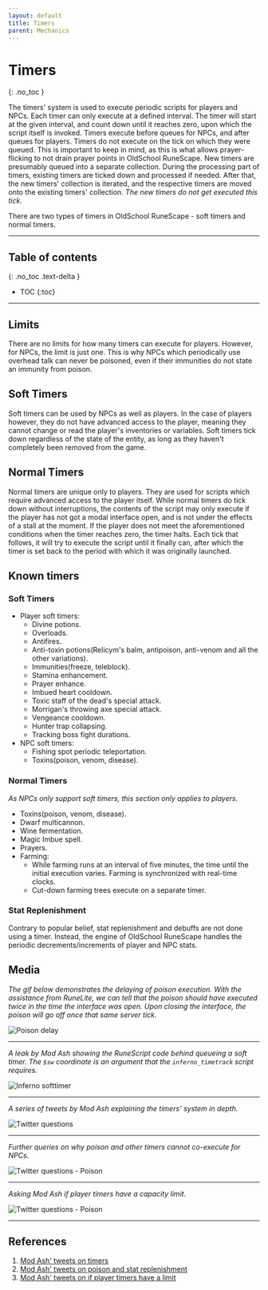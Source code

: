 ```yaml
---
layout: default
title: Timers
parent: Mechanics
---
```


# Timers
{: .no_toc }

The timers' system is used to execute periodic scripts for players and NPCs.
Each timer can only execute at a defined interval. The timer will start at the given interval,
and count down until it reaches zero, upon which the script itself is invoked.
Timers execute before queues for NPCs, and after queues for players.
Timers do not execute on the tick on which they were queued. This is important to keep in mind,
as this is what allows prayer-flicking to not drain prayer points in OldSchool RuneScape.
New timers are presumably queued into a separate collection. During the processing part of timers,
existing timers are ticked down and processed if needed. After that, the new timers' collection is iterated,
and the respective timers are moved onto the existing timers' collection. *The new timers do not get executed this tick.*

There are two types of timers in OldSchool RuneScape - soft timers and normal timers.

---

## Table of contents
{: .no_toc .text-delta }

- TOC
{:toc}

---

## Limits

There are no limits for how many timers can execute for players.
However, for NPCs, the limit is just one. This is why NPCs which periodically use overhead talk
can never be poisoned, even if their immunities do not state an immunity from poison.

## Soft Timers

Soft timers can be used by NPCs as well as players. In the case of players however, they do not have advanced
access to the player, meaning they cannot change or read the player's inventories or variables.
Soft timers tick down regardless of the state of the entity, as long as they haven't completely
been removed from the game.

## Normal Timers

Normal timers are unique only to players. They are used for scripts which require advanced access to the player itself.
While normal timers do tick down without interruptions, the contents of the script may only execute if the
player has not got a modal interface open, and is not under the effects of a stall at the moment.
If the player does not meet the aforementioned conditions when the timer reaches zero, the timer halts.
Each tick that follows, it will try to execute the script until it finally can, after which the timer is set
back to the period with which it was originally launched.

## Known timers

### Soft Timers

- Player soft timers:
  - Divine potions.
  - Overloads.
  - Antifires.
  - Anti-toxin potions(Relicym's balm, antipoison, anti-venom and all the other variations).
  - Immunities(freeze, teleblock).
  - Stamina enhancement.
  - Prayer enhance.
  - Imbued heart cooldown.
  - Toxic staff of the dead's special attack.
  - Morrigan's throwing axe special attack.
  - Vengeance cooldown.
  - Hunter trap collapsing.
  - Tracking boss fight durations.
- NPC soft timers:
  - Fishing spot periodic teleportation.
  - Toxins(poison, venom, disease).

### Normal Timers

*As NPCs only support soft timers, this section only applies to players.*

- Toxins(poison, venom, disease).
- Dwarf multicannon.
- Wine fermentation.
- Magic Imbue spell.
- Prayers.
- Farming:
  - While farming runs at an interval of five minutes, the time until the initial execution varies. Farming is synchronized with
  real-time clocks.
  - Cut-down farming trees execute on a separate timer.

### Stat Replenishment

Contrary to popular belief, stat replenishment and debuffs are not done using a timer. Instead, the engine of OldSchool RuneScape handles the periodic
decrements/increments of player and NPC stats.

## Media

*The gif below demonstrates the delaying of poison execution. With the assistance from RuneLite,
we can tell that the poison should have executed twice in the time the interface was open.
Upon closing the interface, the poison will go off once that same server tick.*

![Poison delay](../../assets/media/timers/poison-delay.gif)

---

*A leak by Mod Ash showing the RuneScript code behind queueing a soft timer.
The `$sw` coordinate is an argument that the `inferno_timetrack` script requires.*

![Inferno softtimer](../../assets/media/timers/inferno-runescript-softtimer.png)

---

*A series of tweets by Mod Ash explaining the timers' system in depth.*

![Twitter questions](../../assets/media/timers/twitter-questions.jpeg)

---

*Further queries on why poison and other timers cannot co-execute for NPCs.*

![Twitter questions - Poison](../../assets/media/timers/questions-on-poison.png)

---

*Asking Mod Ash if player timers have a capacity limit.*

![Twitter questions - Poison](../../assets/media/timers/player-timers-limit.png)

---

## References
1. [Mod Ash' tweets on timers](https://twitter.com/ZenKris21/status/1429701903626211334)
2. [Mod Ash' tweets on poison and stat replenishment](https://twitter.com/ZenKris21/status/1430413294435803138)
3. [Mod Ash' tweets on if player timers have a limit](https://twitter.com/ZenKris21/status/1430573998295879688)